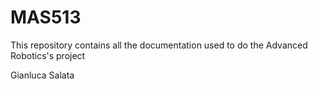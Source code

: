 # MAS513
This repository contains all the documentation used to do the Advanced Robotics's project


Gianluca Salata

